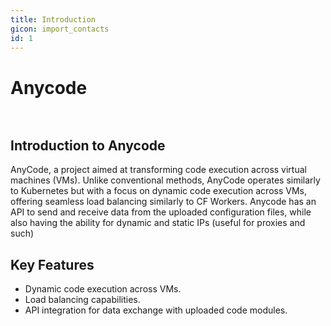 ```yaml
---
title: Introduction
gicon: import_contacts
id: 1
---
```


# Anycode<br><br>

## Introduction to Anycode

AnyCode, a project aimed at transforming code execution across virtual machines (VMs). Unlike conventional methods, AnyCode operates similarly to Kubernetes but with a focus on dynamic code execution across VMs, offering seamless load balancing similarly to CF Workers. Anycode has an API to send and receive data from the uploaded configuration files, while also having the ability for dynamic and static IPs (useful for proxies and such)

## Key Features

 - Dynamic code execution across VMs. 
 - Load balancing capabilities. 
 - API integration for data exchange with uploaded code modules.